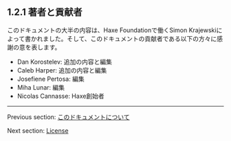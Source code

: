 ## 1.2.1 著者と貢献者

このドキュメントの大半の内容は、Haxe Foundationで働くSimon Krajewskiによって書かれました。そして、このドキュメントの貢献者である以下の方々に感謝の意を表します。

* Dan Korostelev: 追加の内容と編集
* Caleb Harper: 追加の内容と編集
* Josefiene Pertosa: 編集
* Miha Lunar: 編集
* Nicolas Cannasse: Haxe創始者

---

Previous section: [このドキュメントについて](introduction-about-this-document.md)

Next section: [License](introduction-license.md)

